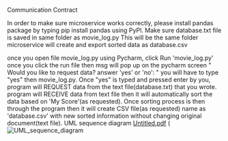 Communication Contract

In order to make sure microservice works correctly, please install pandas package by typing pip install pandas using PyPl.
Make sure database.txt file is saved in same folder as movie_log.py
This will be the same folder microservice will create and export sorted data as database.csv

once you open file movie_log.py using Pycharm, click Run 'movie_log.py'
once you click the run file then msg will pop up on the pycharm screen " Would you like to request data? answer 'yes' or 'no': "
you will have to type "yes" then movie_log.py. 
Once "yes" is typed and pressed enter by you, program will REQUEST data from the text file(database.txt) that you wrote.
program will RECEIVE data from text file then it will automatically sort the data based on 'My Score'(as requested).
Once sorting process is then through the program then it will create CSV file(as requested) name as 'database.csv' with new sorted information without changing original document(text file).
UML sequence diagram
[Untitled.pdf](https://github.com/junseo85/schedule/files/14391809/Untitled.pdf)
(![UML_sequence_diagram](https://github.com/junseo85/schedule/assets/112793862/ae418acb-4310-4904-9779-e0d4d99a7efb)

